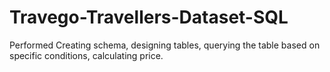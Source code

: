 # Travego-Travellers-Dataset-SQL
Performed Creating schema, designing tables, querying the table based on specific conditions, calculating price.
